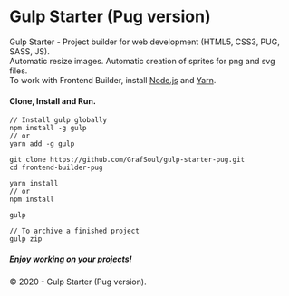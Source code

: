 # Gulp Starter (Pug version)

Gulp Starter - Project builder for web development (HTML5, CSS3, PUG, SASS, JS).  
Automatic resize images. Automatic creation of sprites for png and svg files.  
To work with Frontend Builder, install [Node.js] and [Yarn].

#### Clone, Install and Run.

```$js
// Install gulp globally
npm install -g gulp
// or
yarn add -g gulp

git clone https://github.com/GrafSoul/gulp-starter-pug.git
cd frontend-builder-pug

yarn install
// or
npm install

gulp

// To archive a finished project
gulp zip
```

##### Enjoy working on your projects!

© 2020 - Gulp Starter (Pug version).

[node.js]: https://nodejs.org/en/
[yarn]: https://yarnpkg.com/lang/en/
